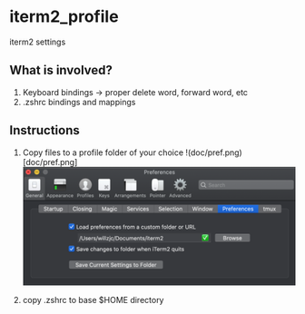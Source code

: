# iterm2_profile
iterm2 settings

## What is involved?
1. Keyboard bindings -> proper delete word, forward word, etc
2. .zshrc bindings and mappings

## Instructions
1. Copy files to a profile folder of your choice
!(doc/pref.png)[doc/pref.png]
![doc/pref.png](doc/pref.png)

2. copy .zshrc to base $HOME directory
